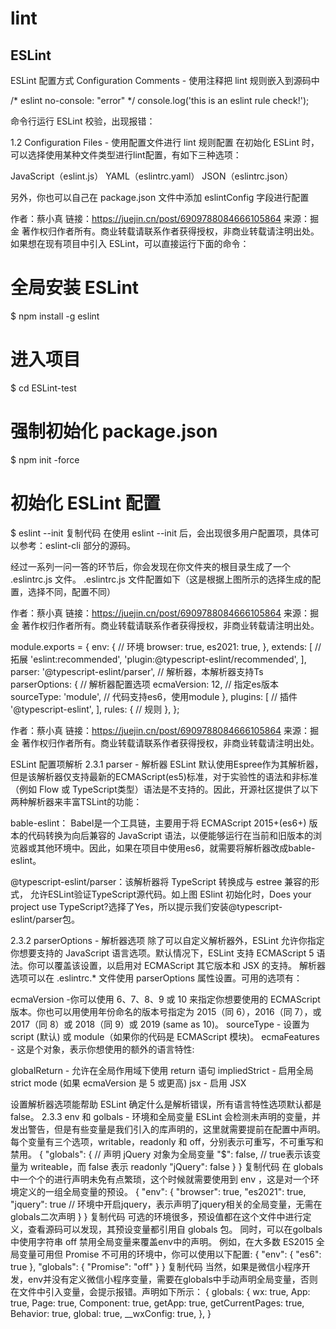 # lint
## ESLint

ESLint 配置方式
Configuration Comments - 使用注释把 lint 规则嵌入到源码中

/* eslint no-console: "error" */
console.log('this is an eslint rule check!');

命令行运行 ESLint 校验，出现报错：

1.2 Configuration Files - 使用配置文件进行 lint 规则配置
在初始化 ESLint 时，可以选择使用某种文件类型进行lint配置，有如下三种选项：

JavaScript（eslint.js）
YAML（eslintrc.yaml）
JSON（eslintrc.json）

另外，你也可以自己在 package.json 文件中添加 eslintConfig 字段进行配置

作者：蔡小真
链接：https://juejin.cn/post/6909788084666105864
来源：掘金
著作权归作者所有。商业转载请联系作者获得授权，非商业转载请注明出处。
如果想在现有项目中引入 ESLint，可以直接运行下面的命令：
# 全局安装 ESLint
$ npm install -g eslint

# 进入项目
$ cd ESLint-test

# 强制初始化 package.json
$ npm init -force

# 初始化 ESLint 配置
$ eslint --init
复制代码
在使用 eslint --init 后，会出现很多用户配置项，具体可以参考：eslint-cli 部分的源码。

经过一系列一问一答的环节后，你会发现在你文件夹的根目录生成了一个 .eslintrc.js 文件。
.eslintrc.js 文件配置如下（这是根据上图所示的选择生成的配置，选择不同，配置不同）

作者：蔡小真
链接：https://juejin.cn/post/6909788084666105864
来源：掘金
著作权归作者所有。商业转载请联系作者获得授权，非商业转载请注明出处。

module.exports = {
	env: {
		// 环境
		browser: true,
		es2021: true,
	},
	extends: [
		// 拓展
		'eslint:recommended',
		'plugin:@typescript-eslint/recommended',
	],
	parser: '@typescript-eslint/parser', // 解析器，本解析器支持Ts
	parserOptions: {
		// 解析器配置选项
		ecmaVersion: 12, // 指定es版本
		sourceType: 'module', // 代码支持es6，使用module
	},
	plugins: [
		// 插件
		'@typescript-eslint',
	],
	rules: {
		// 规则
	},
};

作者：蔡小真
链接：https://juejin.cn/post/6909788084666105864
来源：掘金
著作权归作者所有。商业转载请联系作者获得授权，非商业转载请注明出处。

ESLint 配置项解析
2.3.1 parser - 解析器
ESLint 默认使用Espree作为其解析器，但是该解析器仅支持最新的ECMAScript(es5)标准，对于实验性的语法和非标准（例如 Flow 或 TypeScript类型）语法是不支持的。因此，开源社区提供了以下两种解析器来丰富TSLint的功能：


bable-eslint： Babel是一个工具链，主要用于将 ECMAScript 2015+(es6+) 版本的代码转换为向后兼容的 JavaScript 语法，以便能够运行在当前和旧版本的浏览器或其他环境中。因此，如果在项目中使用es6，就需要将解析器改成bable-eslint。


@typescript-eslint/parser：该解析器将 TypeScript 转换成与 estree 兼容的形式， 允许ESLint验证TypeScript源代码。如上图 ESlint 初始化时，Does your project use TypeScript?选择了Yes，所以提示我们安装@typescript-eslint/parser包。


2.3.2 parserOptions - 解析器选项
除了可以自定义解析器外，ESLint 允许你指定你想要支持的 JavaScript 语言选项。默认情况下，ESLint 支持 ECMAScript 5 语法。你可以覆盖该设置，以启用对 ECMAScript 其它版本和 JSX 的支持。
解析器选项可以在 .eslintrc.* 文件使用 parserOptions 属性设置。可用的选项有：

ecmaVersion -你可以使用 6、7、8、9 或 10 来指定你想要使用的 ECMAScript 版本。你也可以用使用年份命名的版本号指定为 2015（同 6），2016（同 7），或 2017（同 8）或 2018（同 9）或 2019 (same as 10)。
sourceType - 设置为 script (默认) 或 module（如果你的代码是 ECMAScript 模块)。
ecmaFeatures - 这是个对象，表示你想使用的额外的语言特性:

globalReturn - 允许在全局作用域下使用 return 语句
impliedStrict - 启用全局 strict mode (如果 ecmaVersion 是 5 或更高)
jsx - 启用 JSX



设置解析器选项能帮助 ESLint 确定什么是解析错误，所有语言特性选项默认都是 false。
2.3.3 env 和 golbals - 环境和全局变量
ESLint 会检测未声明的变量，并发出警告，但是有些变量是我们引入的库声明的，这里就需要提前在配置中声明。每个变量有三个选项，writable，readonly 和 off，分别表示可重写，不可重写和禁用。
{
  "globals": {
    // 声明 jQuery 对象为全局变量
    "$": false, // true表示该变量为 writeable，而 false 表示 readonly
    "jQuery": false
  }
}
复制代码
在 globals 中一个个的进行声明未免有点繁琐，这个时候就需要使用到 env ，这是对一个环境定义的一组全局变量的预设。
{
  "env": {
    "browser": true,
    "es2021": true,
    "jquery": true // 环境中开启jquery，表示声明了jquery相关的全局变量，无需在globals二次声明
  }
}
复制代码
可选的环境很多，预设值都在这个文件中进行定义，查看源码可以发现，其预设变量都引用自 globals 包。
同时，可以在golbals中使用字符串 off 禁用全局变量来覆盖env中的声明。
例如，在大多数 ES2015 全局变量可用但 Promise 不可用的环境中，你可以使用以下配置:
{
    "env": {
        "es6": true
    },
    "globals": {
        "Promise": "off"
    }
}
复制代码
当然，如果是微信小程序开发，env并没有定义微信小程序变量，需要在globals中手动声明全局变量，否则在文件中引入变量，会提示报错。声明如下所示：
{
  globals: {
    wx: true,
    App: true,
    Page: true,
    Component: true,
    getApp: true,
    getCurrentPages: true,
    Behavior: true,
    global: true,
    __wxConfig: true,
  },
}

